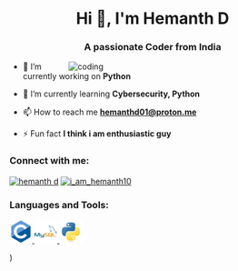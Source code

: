 <h1 align="center">Hi 👋, I'm Hemanth D</h1>
<h3 align="center">A passionate Coder from India</h3>
<img align="right" alt="coding" width="400"
src="https://guruprasad.codes/_next/image?url=%2F_next%2Fstatic%2Fmedia%2Fcoder.41289687.gif&w=750&q=75">

- 🔭 I’m currently working on **Python**

- 🌱 I’m currently learning **Cybersecurity, Python**

- 📫 How to reach me **hemanthd01@proton.me**

- ⚡ Fun fact **I think i am enthusiastic guy**

<h3 align="left">Connect with me:</h3>
<p align="left">
<a href="https://linkedin.com/in/hemanth d" target="blank"><img align="center" src="https://raw.githubusercontent.com/rahuldkjain/github-profile-readme-generator/master/src/images/icons/Social/linked-in-alt.svg" alt="hemanth d" height="30" width="40" /></a>
<a href="https://instagram.com/i_am_hemanth10" target="blank"><img align="center" src="https://raw.githubusercontent.com/rahuldkjain/github-profile-readme-generator/master/src/images/icons/Social/instagram.svg" alt="i_am_hemanth10" height="30" width="40" /></a>
</p>

<h3 align="left">Languages and Tools:</h3>
<p align="left"> <a href="https://www.cprogramming.com/" target="_blank" rel="noreferrer"> <img src="https://raw.githubusercontent.com/devicons/devicon/master/icons/c/c-original.svg" alt="c" width="40" height="40"/> </a> <a href="https://www.mysql.com/" target="_blank" rel="noreferrer"> <img src="https://raw.githubusercontent.com/devicons/devicon/master/icons/mysql/mysql-original-wordmark.svg" alt="mysql" width="40" height="40"/> </a> <a href="https://www.python.org" target="_blank" rel="noreferrer"> <img src="https://raw.githubusercontent.com/devicons/devicon/master/icons/python/python-original.svg" alt="python" width="40" height="40"/> </a> </p>

)
